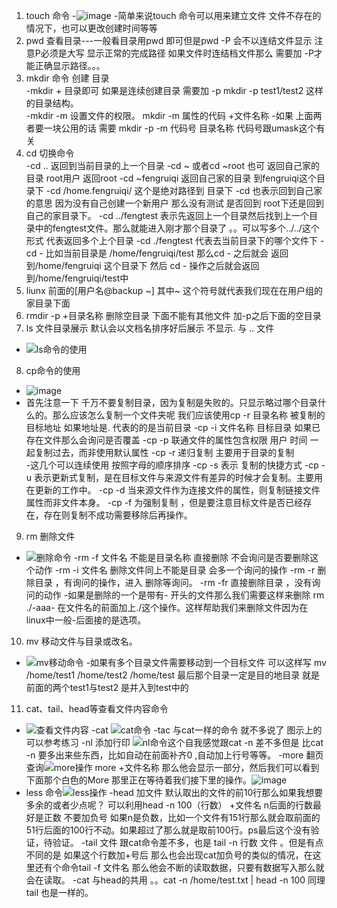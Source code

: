 1. touch 命令
-![image](http://upload-images.jianshu.io/upload_images/4237685-15c796feb91e856f?imageMogr2/auto-orient/strip%7CimageView2/2/w/1240)
-简单来说touch 命令可以用来建立文件 文件不存在的情况下，也可以更改创建时间等等   
2. pwd 查看目录---一般看目录用pwd 即可但是pwd -P 会不以连结文件显示  注意P必须是大写 显示正常的完成路径 如果文件时连结档文件那么 需要加 -P才能正确显示路径。。。
3. mkdir 命令 创建 目录  
-mkdir + 目录即可  如果是连续创建目录 需要加 -p mkdir -p test1/test2  这样的目录结构。  
-mkdir -m  设置文件的权限。 mkdir -m  属性的代码 +文件名称
-如果 上面两者要一块公用的话 需要 mkdir -p -m 代码号  目录名称  代码号跟umask这个有关
4. cd 切换命令   
-cd ..  返回到当前目录的上一个目录
-cd ~  或者cd ~root 也可 返回自己家的目录 root用户 返回root 
-cd ~fengruiqi   返回自己家的目录  到fengruiqi这个目录下 
-cd /home.fengruiqi/  这个是绝对路径到 目录下
-cd 也表示回到自己家的意思 因为没有自己创建一个新用户 那么没有测试 是否回到 root下还是回到自己的家目录下。
-cd ../fengtest     表示先返回上一个目录然后找到上一个目录中的fengtest文件。那么就能进入刚才那个目录了  。。可以写多个../../这个形式 代表返回多个上个目录
-cd ./fengtest 代表去当前目录下的哪个文件下
-cd - 比如当前目录是 /home/fengruiqi/test  那么cd - 之后就会 返回到/home/fengruiqi  这个目录下 然后 cd - 操作之后就会返回到/home/fengruiqi/test中
5. liunx  前面的[用户名@backup ~]  其中~ 这个符号就代表我们现在在用户组的家目录下面
6. rmdir  -p  +目录名称     删除空目录  下面不能有其他文件 加-p之后下面的空目录
7. ls  文件目录展示  默认会以文档名排序好后展示 不显示.  与 .. 文件
- ![ls命令的使用](http://upload-images.jianshu.io/upload_images/4237685-6964d3fb1ce178ca?imageMogr2/auto-orient/strip%7CimageView2/2/w/1240)

8. cp命令的使用 
- ![image](http://upload-images.jianshu.io/upload_images/4237685-f0b1a642f5cd0530?imageMogr2/auto-orient/strip%7CimageView2/2/w/1240)
- 首先注意一下 千万不要复制目录，因为复制是失败的。只显示略过哪个目录什么的。那么应该怎么复制一个文件夹呢 我们应该使用cp -r 目录名称  被复制的目标地址 如果地址是.  代表的的是当前目录
-cp -i 文件名称  目标目录 如果已存在文件那么会询问是否覆盖
-cp -p 联通文件的属性包含权限 用户 时间 一起复制过去，而非使用默认属性
-cp -r 递归复制 主要用于目录的复制  
-这几个可以连续使用 按照字母的顺序排序
-cp -s 表示 复制的快捷方式
-cp -u 表示更新式复制，是在目标文件与来源文件有差异的时候才会复制。主要用在更新的工作中。
-cp -d  当来源文件作为连接文件的属性，则复制链接文件属性而非文件本身。
-cp -f 为强制复制 ，但是要注意目标文件是否已经存在，存在则复制不成功需要移除后再操作。
9. rm 删除文件
- ![删除命令](http://upload-images.jianshu.io/upload_images/4237685-bc424812c3a95ba6?imageMogr2/auto-orient/strip%7CimageView2/2/w/1240)
-rm -f  文件名 不能是目录名称  直接删除 不会询问是否要删除这个动作
-rm -i  文件名 删除文件同上不能是目录  会多一个询问的操作
-rm -r  删除目录 ，有询问的操作，进入 删除等询问。
-rm -fr 直接删除目录 ，没有询问的动作
-如果是删除的一个是带有- 开头的文件那么我们需要这样来删除 rm ./-aaa-  在文件名的前面加上./这个操作。这样帮助我们来删除文件因为在linux中一般-后面接的是选项。
10. mv 移动文件与目录或改名。
- ![mv移动命令](http://upload-images.jianshu.io/upload_images/4237685-8992363bf966d014?imageMogr2/auto-orient/strip%7CimageView2/2/w/1240)
-如果有多个目录文件需要移动到一个目标文件 可以这样写 mv /home/test1  /home/test2   /home/test  最后那个目录一定是目的地目录 就是前面的两个test1与test2 是并入到test中的
11. cat、tail、head等查看文件内容命令
- ![查看文件内容](http://upload-images.jianshu.io/upload_images/4237685-a910411024906ea7?imageMogr2/auto-orient/strip%7CimageView2/2/w/1240)
-cat ![cat命令](http://upload-images.jianshu.io/upload_images/4237685-fc4b91349ca8e02c?imageMogr2/auto-orient/strip%7CimageView2/2/w/1240)
-tac 与cat一样的命令 就不多说了 图示上的可以参考练习
-nl 添加行印  ![nl命令](http://upload-images.jianshu.io/upload_images/4237685-9a4b0a27bdc26a73?imageMogr2/auto-orient/strip%7CimageView2/2/w/1240)这个自我感觉跟cat -n 差不多但是 比cat -n 要多出来些东西，比如自动在前面补齐0 ,自动加上行号等等。
-more 翻页查询![more操作](http://upload-images.jianshu.io/upload_images/4237685-bec8c41161d4915a?imageMogr2/auto-orient/strip%7CimageView2/2/w/1240)  more +文件名称 那么他会显示一部分，然后我们可以看到下面那个白色的More 那里正在等待着我们接下里的操作。![image](http://upload-images.jianshu.io/upload_images/4237685-d9910dbba79e0399?imageMogr2/auto-orient/strip%7CimageView2/2/w/1240)
- less 命令![less操作](http://upload-images.jianshu.io/upload_images/4237685-b1a893936a16af30?imageMogr2/auto-orient/strip%7CimageView2/2/w/1240)
-head  加文件 默认取出的文件的前10行那么如果我想要多余的或者少点呢？ 可以利用head -n 100（行数） +文件名  n后面的行数最好是正数 不要加负号  如果n是负数，比如一个文件有151行那么就会取前面的51行后面的100行不动。如果超过了那么就是取前100行。ps最后这个没有验证，待验证。
-tail  文件 跟cat命令差不多，也是 tail -n  行数 文件  。但是有点不同的是 如果这个行数加+号后 那么也会出现cat加负号的类似的情况，在这里还有个命令tail -f 文件名 那么他会不断的读取数据，只要有数据写入那么就会在读取。
-cat 与head的共用  。。cat -n /home/test.txt | head -n 100  同理tail 也是一样的。

